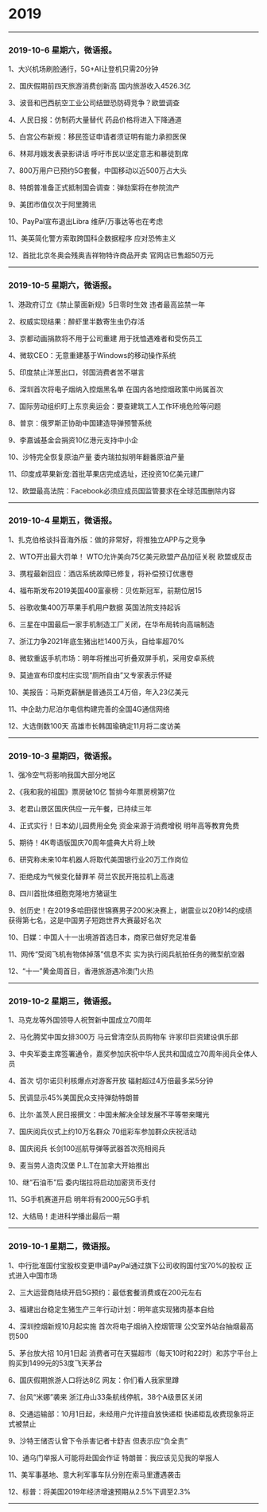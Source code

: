 
# 2019
--------------------------------------

### **2019-10-6   星期六，微语报。**

1、大兴机场刷脸通行，5G+AI让登机只需20分钟

2、国庆假期前四天旅游消费创新高 国内旅游收入4526.3亿

3、波音和巴西航空工业公司结盟恐防碍竞争？欧盟调查

4、人民日报：仿制药大量替代 药品价格将进入下降通道

5、白宫公布新规：移民签证申请者须证明有能力承担医保

6、林郑月娥发表录影讲话 呼吁市民以坚定意志和暴徒割席

7、800万用户已预约5G套餐，中国移动以近500万占大头

8、特朗普准备正式抵制国会调查：弹劾案将在参院流产

9、美团市值仅次于阿里腾讯

10、PayPal宣布退出Libra 维萨/万事达等也在考虑

11、美英简化警方索取跨国科企数据程序 应对恐怖主义

12、首批北京冬奥会残奥吉祥物特许商品开卖 官网店已售超50万元

--------------------------------------

### **2019-10-5   星期六，微语报。**

1、港政府订立《禁止蒙面新规》5日零时生效 违者最高监禁一年

2、权威实现结果：醉虾里半数寄生虫仍存活

3、京都动画捐款将不用于公司重建 用于抚恤遇难者和受伤员工

4、微软CEO：无意重建基于Windows的移动操作系统

5、印度禁止洋葱出口，邻国消费者苦不堪言

6、深圳首次将电子烟纳入控烟黑名单 在国内各地控烟政策中尚属首次

7、国际劳动组织盯上东京奥运会：要查建筑工人工作环境危险等问题

8、普京：俄罗斯正协助中国建造导弹预警系统

9、李嘉诚基金会捐资10亿港元支持中小企

10、沙特完全恢复原油产量 委内瑞拉拟明年翻番原油产量

11、印度成苹果新宠:首批苹果店完成选址，还投资10亿美元建厂

12、欧盟最高法院：Facebook必须应成员国监管要求在全球范围删除内容

--------------------------------------

### **2019-10-4   星期五，微语报。**

1、扎克伯格谈抖音海外版：做的非常好，将推独立APP与之竞争

2、WTO开出最大罚单！ WTO允许美向75亿美元欧盟产品加征关税 欧盟或反击

3、携程最新回应：酒店系统故障已修复，将补偿预订优惠卷

4、福布斯发布2019美国400富豪榜：贝佐斯冠军，前期位居15

5、谷歌收集400万苹果手机用户数据 英国法院支持起诉

6、三星在中国最后一家手机制造工厂关闭，在华布局转向高端制造

7、浙江力争2021年底生猪出栏1400万头，自给率超70%

8、微软重返手机市场：明年将推出可折叠双屏手机，采用安卓系统

9、莫迪宣布印度村庄实现“厕所自由”又专家表示怀疑

10、美报告：马斯克薪酬是普通员工4万倍，年入23亿美元

11、中企助力尼泊尔电信构建完善的全国4G通信网络

12、大选倒数100天 高雄市长韩国瑜确定11月将二度访美

--------------------------------------

### **2019-10-3   星期四，微语报。**

1、强冷空气将影响我国大部分地区

2、《我和我的祖国》票房破10亿 暂排今年票房榜第7位

3、老君山景区国庆供应一元午餐，已持续三年

4、正式实行！日本幼儿园费用全免 资金来源于消费增税 明年高等教育免费

5、期待！4K粤语版国庆70周年盛典大片将上映

6、研究称未来10年机器人将取代美国银行业20万工作岗位

7、拒绝成为气候变化替罪羊 荷兰农民开拖拉机上高速

8、四川首批体细胞克隆地方猪诞生

9、创历史！在2019多哈田径世锦赛男子200米决赛上，谢震业以20秒14的成绩获得第七名，这是中国男子短跑世界大赛最好名次

10、日媒：中国人十一出境游首选日本，商家已做好充足准备

11、网传“受阅飞机有物体掉落”信息不实 实为执行阅兵航拍任务的微型航空器

12、“十一”黄金周首日，香港旅游遇冷澳门火热

--------------------------------------

### **2019-10-2   星期三，微语报。**

1、马克龙等外国领导人祝贺新中国成立70周年

2、马化腾奖中国女排300万 马云曾清空队员购物车 许家印巨资建设俱乐部

3、中央军委主席签署通令，嘉奖参加庆祝中华人民共和国成立70周年阅兵全体人员

4、首次 切尔诺贝利核爆点对游客开放 辐射超过4万倍最多呆5分钟

5、民调显示45%美国民众支持弹劾特朗普

6、比尔·盖茨人民日报撰文：中国未解决全球发展不平等带来曙光

7、国庆阅兵仪式上约10万名群众 70组彩车参加群众庆祝活动

8、国庆阅兵 长剑100巡航导弹等武器首次亮相阅兵

9、麦当劳人造肉汉堡 P.L.T在加拿大开始推出

10、继“石油币”后 委内瑞拉将启动加密货币支付

11、5G手机赛道开启  明年将有2000元5G手机

12、大结局！走进科学播出最后一期

--------------------------------------

### **2019-10-1   星期二，微语报。**

1、中行批准国付宝股权变更申请PayPal通过旗下公司收购国付宝70%的股权 正式进入中国市场

2、三大运营商陆续开启5G预约：最低套餐消费或在200元左右

3、福建出台稳定生猪生产三年行动计划：明年底实现猪肉基本自给

4、深圳控烟新规10月起实施 首次将电子烟纳入控烟管理 公交室外站台抽烟最高罚500

5、茅台放大招 10月1日起 消费者可在天猫超市（每天10时和22时）和苏宁平台上购买到1499元的53度飞天茅台

6、国庆假期旅游人口将达8亿  网友：你们看人我家里蹲 

7、台风“米娜”袭来 浙江舟山33条航线停航，38个A级景区关闭

8、交通运输部：10月1日起，未经用户允许擅自放快递柜 快递柜乱收费现象将正式被禁止

9、沙特王储否认曾下令杀害记者卡舒吉  但表示应“负全责”

10、通乌门举报人可能将赴国会作证 特朗普：我应该见见我的举报人

11、美军事基地、意大利军事车队分别在索马里遭遇袭击

12、标普：将美国2019年经济增速预期从2.5%下调至2.3%

--------------------------------------